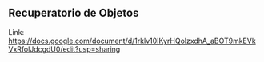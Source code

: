 ## Recuperatorio de Objetos

Link: https://docs.google.com/document/d/1rklv10IKyrHQolzxdhA_aBOT9mkEVkVxRfolJdcgdU0/edit?usp=sharing

